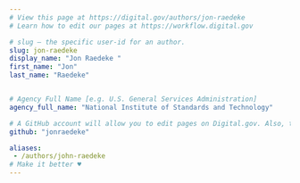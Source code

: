 ```yaml
---
# View this page at https://digital.gov/authors/jon-raedeke
# Learn how to edit our pages at https://workflow.digital.gov

# slug — the specific user-id for an author.
slug: jon-raedeke
display_name: "Jon Raedeke "
first_name: "Jon"
last_name: "Raedeke"


# Agency Full Name [e.g. U.S. General Services Administration]
agency_full_name: "National Institute of Standards and Technology"

# A GitHub account will allow you to edit pages on Digital.gov. Also, the image used in your GitHub account can be used to populate your digital.gov profile photo. Learn more about getting a Github account at [URL]
github: "jonraedeke"

aliases:
 - /authors/john-raedeke
# Make it better ♥
---
```

